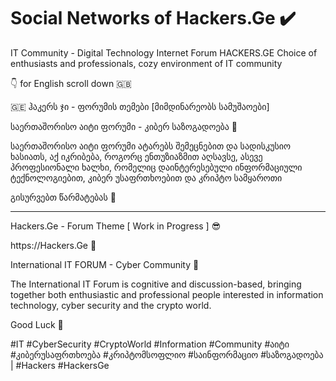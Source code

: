 # Social Networks of Hackers.Ge ✔️
IT Community - Digital Technology Internet Forum HACKERS.GE Choice of enthusiasts and professionals, cozy environment of IT community

<p>👇 for English scroll down 🇬🇧 
<p>🇬🇪 ჰაკერს ჯი - ფორუმის თემები [მიმდინარეობს სამუშაოები]
<p>საერთაშორისო აიტი ფორუმი - კიბერ საზოგადოება 🤝
<p>საერთაშორისო აიტი ფორუმი ატარებს შემეცნებით და სადისკუსიო ხასიათს, აქ იკრიბება, როგორც ენთუზიაზმით აღსავსე, ასევე პროფესიონალი ხალხი, რომელიც დაინტერესებული ინფორმაციული ტექნოლოგიებით, კიბერ უსაფრთხოებით და კრიპტო სამყაროთი 
<p>გისურვებთ წარმატებას  👏
<hr>
<p>Hackers.Ge - Forum Theme [ Work in Progress ] 😎
<p>https://Hackers.Ge 🥰
<p>International IT FORUM - Cyber Community 🤝
<p>The International IT Forum is cognitive and discussion-based, bringing together both enthusiastic and professional people interested in information technology, cyber security and the crypto world.
<p>Good Luck 👏
<p>#IT #CyberSecurity #CryptoWorld #Information #Community #აიტი #კიბერუსაფრთხოება #კრიპტომსოფლიო #საინფორმაციო #საზოგადოება | #Hackers #HackersGe
